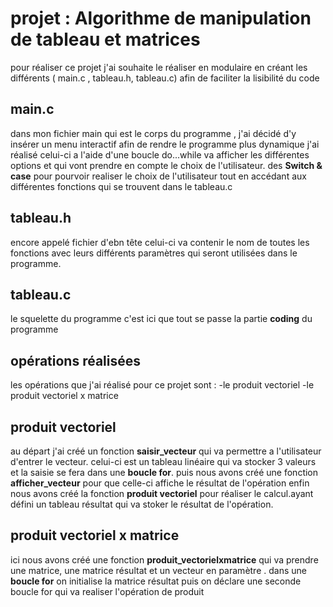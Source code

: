 # projet : Algorithme de manipulation de tableau et matrices

pour réaliser ce projet j'ai souhaite le réaliser en modulaire en créant les différents ( main.c , tableau.h, tableau.c) afin de faciliter la lisibilité du code 
## main.c

dans mon fichier main qui est le corps du programme , j'ai décidé d'y insérer un menu interactif afin de rendre le programme plus dynamique
j'ai réalisé celui-ci a l'aide d'une boucle do...while  va afficher les différentes options et qui vont prendre en compte le choix de l'utilisateur.
des **Switch & case** pour pourvoir realiser le choix de l'utilisateur tout en accédant aux différentes fonctions qui se trouvent dans le tableau.c

## tableau.h
encore appelé fichier d'ebn tête celui-ci va contenir le nom de toutes les fonctions avec leurs différents paramètres qui seront utilisées dans le programme.

## tableau.c
le squelette du programme c'est ici que tout se passe la partie **coding** du programme 

## opérations réalisées

les opérations que j'ai réalisé pour ce projet sont :
-le produit vectoriel
-le produit vectoriel x matrice

## produit vectoriel
au départ j'ai créé un fonction **saisir_vecteur** qui va permettre a l'utilisateur d'entrer le vecteur. celui-ci est un tableau linéaire qui va stocker 3 valeurs  et la saisie se fera dans une **boucle for**.
puis nous avons créé une fonction **afficher_vecteur** pour que celle-ci affiche le résultat de l'opération 
enfin nous avons créé la fonction **produit vectoriel** pour réaliser le calcul.ayant défini un tableau résultat qui va stoker le résultat de l'opération.

## produit vectoriel x matrice

ici nous avons créé une fonction **produit_vectorielxmatrice** qui va prendre une matrice, une matrice résultat  et un vecteur en paramètre . dans une **boucle for** on initialise la matrice résultat puis on déclare une seconde boucle for qui va realiser l'opération de produit
